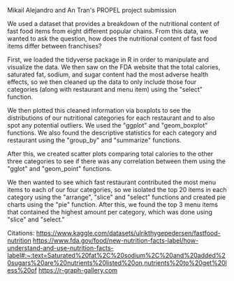 Mikail Alejandro and An Tran's PROPEL project submission

We used a dataset that provides a breakdown of the nutritional content of fast food items from eight different popular chains. From this data, we wanted to ask the question, how does the nutritional content of fast food items differ between franchises?

First, we loaded the tidyverse package in R in order to manipulate and visualize the data. We then saw on the FDA website that the total calories, saturated fat, sodium, and sugar content had the most adverse health effects, so we then cleaned up the data to only include those four categories (along with restaurant and menu item) using the "select" function.

We then plotted this cleaned information via boxplots to see the distributions of our nutritional categories for each restaurant and to also spot any potential outliers. We used the "ggplot" and "geom_boxplot" functions. We also found the descriptive statistics for each category and restaurant using the "group_by" and "summarize" functions.

After this, we created scatter plots comparing total calories to the other three categories to see if there was any correlation between them using the "gglot" and "geom_point" functions.

We then wanted to see which fast restaurant contributed the most menu items to each of our four categories, so we isolated the top 20 items in each category using the "arrange", "slice" and "select" functions and created pie charts using the "pie" function. After this, we found the top 3 menu items that contained the highest amount per category, which was done using "slice" and "select."


Citations:
https://www.kaggle.com/datasets/ulrikthygepedersen/fastfood-nutrition
https://www.fda.gov/food/new-nutrition-facts-label/how-understand-and-use-nutrition-facts-label#:~:text=Saturated%20fat%2C%20sodium%2C%20and%20added%20sugars%20are%20nutrients%20listed%20on,nutrients%20to%20get%20less%20of
https://r-graph-gallery.com
